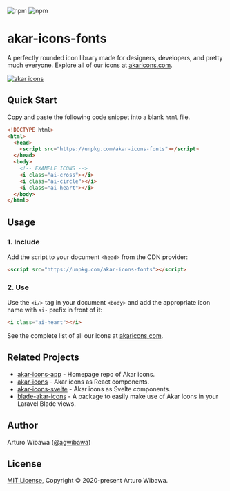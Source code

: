 ![npm](https://img.shields.io/npm/v/akar-icons-fonts?style=for-the-badge)
![npm](https://img.shields.io/npm/dm/akar-icons-fonts?style=for-the-badge)

# akar-icons-fonts
A perfectly rounded icon library made for designers, developers, and pretty much everyone. Explore all of our icons at [akaricons.com](https://akaricons.com).

<a href="https://akaricons.com" target="_blank">
  <img alt="akar icons" src="https://repository-images.githubusercontent.com/306119910/c3a57000-2be0-11eb-88a2-2714f9bafcd4">
</a>

## Quick Start
Copy and paste the following code snippet into a blank `html` file.

```html
<!DOCTYPE html>
<html>
  <head>
    <script src="https://unpkg.com/akar-icons-fonts"></script>
  </head>
  <body>
    <!-- EXAMPLE ICONS -->
    <i class="ai-cross"></i>
    <i class="ai-circle"></i>
    <i class="ai-heart"></i>
  </body>
</html>
```

## Usage

### 1. Include
Add the script to your document `<head>` from the CDN provider:

```html
<script src="https://unpkg.com/akar-icons-fonts"></script>
```

### 2. Use
Use the `<i/>` tag in your document `<body>` and add the appropriate icon name with `ai-` prefix in front of it:

```html
<i class="ai-heart"></i>
```

See the complete list of all our icons at [akaricons.com](https://akaricons.com).

## Related Projects
* [akar-icons-app](https://github.com/artcoholic/akar-icons-app) - Homepage repo of Akar icons.
* [akar-icons](https://github.com/artcoholic/akar-icons) - Akar icons as React components.
* [akar-icons-svelte](https://github.com/WilliamVenner/akar-icons-svelte) - Akar icons as Svelte components.
* [blade-akar-icons](https://github.com/codeat3/blade-akar-icons) - A package to easily make use of Akar Icons in your Laravel Blade views.

## Author
Arturo Wibawa ([@agwibawa](https://twitter.com/agwibawa))

## License
[MIT License](./LICENSE), Copyright © 2020-present Arturo Wibawa.
